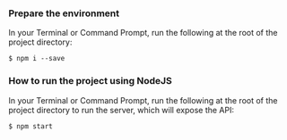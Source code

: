 
### Prepare the environment

In your Terminal or Command Prompt, run the following at the root of the project directory:

```
$ npm i --save
```

### How to run the project using NodeJS

In your Terminal or Command Prompt, run the following at the root of the
project directory to run the server, which will expose the API:

```
$ npm start
```
